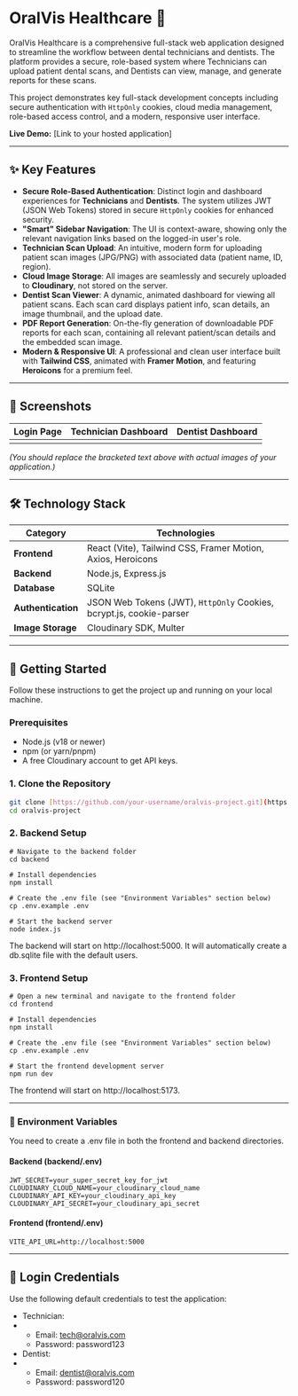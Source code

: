 # OralVis Healthcare 🦷

OralVis Healthcare is a comprehensive full-stack web application designed to streamline the workflow between dental technicians and dentists. The platform provides a secure, role-based system where Technicians can upload patient dental scans, and Dentists can view, manage, and generate reports for these scans.

This project demonstrates key full-stack development concepts including secure authentication with `HttpOnly` cookies, cloud media management, role-based access control, and a modern, responsive user interface.

**Live Demo:** [Link to your hosted application]

---

## ✨ Key Features

-   **Secure Role-Based Authentication**: Distinct login and dashboard experiences for **Technicians** and **Dentists**. The system utilizes JWT (JSON Web Tokens) stored in secure `HttpOnly` cookies for enhanced security.
-   **"Smart" Sidebar Navigation**: The UI is context-aware, showing only the relevant navigation links based on the logged-in user's role.
-   **Technician Scan Upload**: An intuitive, modern form for uploading patient scan images (JPG/PNG) with associated data (patient name, ID, region).
-   **Cloud Image Storage**: All images are seamlessly and securely uploaded to **Cloudinary**, not stored on the server.
-   **Dentist Scan Viewer**: A dynamic, animated dashboard for viewing all patient scans. Each scan card displays patient info, scan details, an image thumbnail, and the upload date.
-   **PDF Report Generation**: On-the-fly generation of downloadable PDF reports for each scan, containing all relevant patient/scan details and the embedded scan image.
-   **Modern & Responsive UI**: A professional and clean user interface built with **Tailwind CSS**, animated with **Framer Motion**, and featuring **Heroicons** for a premium feel.

---

## 📸 Screenshots

| Login Page                                     | Technician Dashboard                               | Dentist Dashboard                                  |
| ---------------------------------------------- | -------------------------------------------------- | -------------------------------------------------- |
|  |  |  |

*(You should replace the bracketed text above with actual images of your application.)*

---

## 🛠️ Technology Stack

| Category         | Technologies                                               |
| ---------------- | ---------------------------------------------------------- |
| **Frontend** | React (Vite), Tailwind CSS, Framer Motion, Axios, Heroicons |
| **Backend** | Node.js, Express.js                                        |
| **Database** | SQLite                                                     |
| **Authentication** | JSON Web Tokens (JWT), `HttpOnly` Cookies, bcrypt.js, cookie-parser |
| **Image Storage** | Cloudinary SDK, Multer                                     |

---

## 🚀 Getting Started

Follow these instructions to get the project up and running on your local machine.

### Prerequisites

-   Node.js (v18 or newer)
-   npm (or yarn/pnpm)
-   A free Cloudinary account to get API keys.

### 1. Clone the Repository

```bash
git clone [https://github.com/your-username/oralvis-project.git](https://github.com/your-username/oralvis-project.git)
cd oralvis-project
```

### 2. Backend Setup

```
# Navigate to the backend folder
cd backend

# Install dependencies
npm install

# Create the .env file (see "Environment Variables" section below)
cp .env.example .env

# Start the backend server
node index.js
```
The backend will start on http://localhost:5000. It will automatically create a db.sqlite file with the default users.

### 3. Frontend Setup

```
# Open a new terminal and navigate to the frontend folder
cd frontend

# Install dependencies
npm install

# Create the .env file (see "Environment Variables" section below)
cp .env.example .env

# Start the frontend development server
npm run dev
```
The frontend will start on http://localhost:5173.

---

### 🔑 Environment Variables

You need to create a .env file in both the frontend and backend directories.

#### Backend (backend/.env)
```
JWT_SECRET=your_super_secret_key_for_jwt
CLOUDINARY_CLOUD_NAME=your_cloudinary_cloud_name
CLOUDINARY_API_KEY=your_cloudinary_api_key
CLOUDINARY_API_SECRET=your_cloudinary_api_secret
```

#### Frontend (frontend/.env)
```
VITE_API_URL=http://localhost:5000
```

---

## 👤 Login Credentials

Use the following default credentials to test the application:
- Technician:
- - Email: tech@oralvis.com
  - Password: password123
- Dentist:
- - Email: dentist@oralvis.com
  - Password: password120
